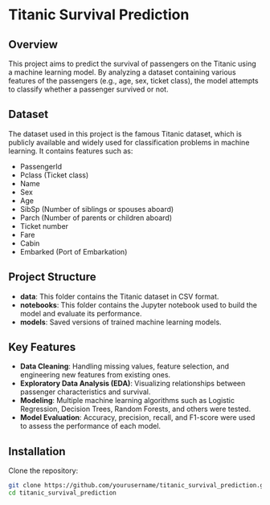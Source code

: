 # Titanic Survival Prediction

## Overview
This project aims to predict the survival of passengers on the Titanic using a machine learning model. By analyzing a dataset containing various features of the passengers (e.g., age, sex, ticket class), the model attempts to classify whether a passenger survived or not.

## Dataset
The dataset used in this project is the famous Titanic dataset, which is publicly available and widely used for classification problems in machine learning. It contains features such as:
- PassengerId
- Pclass (Ticket class)
- Name
- Sex
- Age
- SibSp (Number of siblings or spouses aboard)
- Parch (Number of parents or children aboard)
- Ticket number
- Fare
- Cabin
- Embarked (Port of Embarkation)

## Project Structure
- **data**: This folder contains the Titanic dataset in CSV format.
- **notebooks**: This folder contains the Jupyter notebook used to build the model and evaluate its performance.
- **models**: Saved versions of trained machine learning models.

## Key Features
- **Data Cleaning**: Handling missing values, feature selection, and engineering new features from existing ones.
- **Exploratory Data Analysis (EDA)**: Visualizing relationships between passenger characteristics and survival.
- **Modeling**: Multiple machine learning algorithms such as Logistic Regression, Decision Trees, Random Forests, and others were tested.
- **Model Evaluation**: Accuracy, precision, recall, and F1-score were used to assess the performance of each model.

## Installation 
 Clone the repository:
   ```bash
   git clone https://github.com/yourusername/titanic_survival_prediction.git
   cd titanic_survival_prediction
   ```